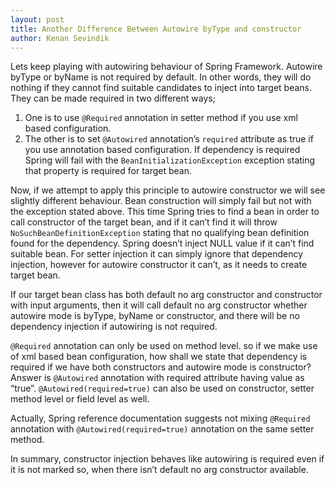 ```yaml
---
layout: post
title: Another Difference Between Autowire byType and constructor
author: Kenan Sevindik
---
```


Lets keep playing with autowiring behaviour of Spring Framework. Autowire byType or byName is not required by default. 
In other words, they will do nothing if they cannot find suitable candidates to inject into target beans. They can be 
made required in two different ways;

1. One is to use `@Required` annotation in setter method if you use xml based configuration.
2. The other is to set `@Autowired` annotation’s `required` attribute as true if you use annotation based configuration.
If dependency is required Spring will fail with the `BeanInitializationException` exception stating that property is 
required for target bean.

Now, if we attempt to apply this principle to autowire constructor we will see slightly different behaviour. Bean 
construction will simply fail but not with the exception stated above. This time Spring tries to find a bean in order to 
call constructor of the target bean, and if it can’t find it will throw `NoSuchBeanDefinitionException` stating that no 
qualifying bean definition found for the dependency. Spring doesn’t inject NULL value if it can’t find suitable bean. For 
setter injection it can simply ignore that dependency injection, however for autowire constructor it can’t, as it needs 
to create target bean.

If our target bean class has both default no arg constructor and constructor with input arguments, then it will call 
default no arg constructor whether autowire mode is byType, byName or constructor, and there will be no dependency 
injection if autowiring is not required.

`@Required` annotation can only be used on method level. so if we make use of xml based bean configuration, how shall we 
state that dependency is required if we have both constructors and autowire mode is constructor? Answer is `@Autowired` 
annotation with required attribute having value as “true”. `@Autowired(required=true)` can also be used on constructor, 
setter method level or field level as well.

Actually, Spring reference documentation suggests not mixing `@Required` annotation with `@Autowired(required=true)` 
annotation on the same setter method.

In summary, constructor injection behaves like autowiring is required even if it is not marked so, when there isn’t 
default no arg constructor available.
